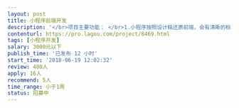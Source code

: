 ```yaml
---                
layout: post       
title: 小程序前端开发           
description: '</br>项目主要功能： </br>1.小程序按照设计稿还原前端，会有清晰的标注和图标；</br>2.只需要完成静态页面的排版就行，不需要去对接口数据。</br>要求</br>1.有小程序前端开发经验；</br>2.能够按照设计稿完整的还原；</br>3.时间上能够配合好；</br>4.项目多，需要长期接单的个人前端。</br>'     
contenturl: https://pro.lagou.com/project/8469.html      
tags: [小程序开发]            
salary: 3000元以下          
publish_time: '已发布 12 小时'         
start_time: '2018-06-19 12:02:32'           
review: 480人                   
apply: 16人                   
recommend: 5人                   
time_range: 小于1周              
status: 招募中                  
---                 
```

